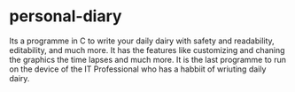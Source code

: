 # personal-diary
Its a programme in C to write your daily dairy  with safety and readability, editability, and much more.
It has the features like customizing and chaning the graphics the time lapses and much more. It is the last programme to run on the device of the IT Professional who has a habbiit of wriuting daily dairy.
